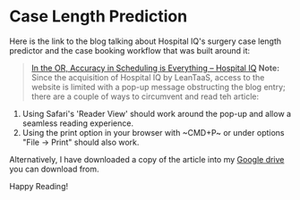 # Case Length Prediction
Here is the link to the blog talking about Hospital IQ's surgery case length predictor and the case booking workflow that was built around it:
> [In the OR, Accuracy in Scheduling is Everything – Hospital IQ](https://www.hospiq.com/blog/in-the-or-accuracy-in-scheduling-is-everything/)
**Note:** Since the acquisition of Hospital IQ by LeanTaaS, access to the website is limited with a pop-up message obstructing the blog entry; 
there are a couple of ways to circumvent and read teh article:
1. Using Safari's 'Reader View' should work around the pop-up and allow a seamless reading experience.
2. Using the print option in your browser with ~CMD+P~ or under options "File -> Print" should also work.

Alternatively, I have downloaded a copy of the article into my [Google drive]() you can download from.

Happy Reading!

